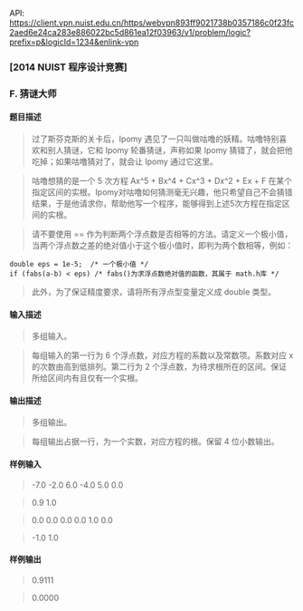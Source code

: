 API: https://client.vpn.nuist.edu.cn/https/webvpn893ff9021738b0357186c0f23fc2aed6e24ca283e886022bc5d861ea12f03963/v1/problem/logic?prefix=p&logicId=1234&enlink-vpn

### [2014 NUIST 程序设计竞赛]
### F. 猜谜大师
> 
#### 题目描述
> 过了斯芬克斯的关卡后，Ipomy 遇见了一只叫做咕噜的妖精。咕噜特别喜欢和别人猜谜，它和 Ipomy 轮番猜谜，声称如果 Ipomy 猜错了，就会把他吃掉；如果咕噜猜对了，就会让 Ipomy 通过它这里。

> 咕噜想猜的是一个 5 次方程 Ax^5 + Bx^4 + Cx^3 + Dx^2 + Ex + F 在某个指定区间的实根。Ipomy对咕噜如何猜测毫无兴趣，他只希望自己不会猜错结果，于是他请求你，帮助他写一个程序，能够得到上述5次方程在指定区间的实根。

> 请不要使用 == 作为判断两个浮点数是否相等的方法。请定义一个极小值，当两个浮点数之差的绝对值小于这个极小值时，即判为两个数相等，例如：

>    
    double eps = 1e-5;  /* 一个极小值 */
    if (fabs(a-b) < eps) /* fabs()为求浮点数绝对值的函数，其属于 math.h库 */

> 此外，为了保证精度要求，请将所有浮点型变量定义成 double 类型。

#### 输入描述
> 多组输入。

> 每组输入的第一行为 6 个浮点数，对应方程的系数以及常数项。系数对应 x 的次数由高到低排列。第二行为 2 个浮点数，为待求根所在的区间。保证所给区间内有且仅有一个实根。

#### 输出描述
> 多组输出。

> 每组输出占据一行，为一个实数，对应方程的根。保留 4 位小数输出。

#### 样例输入
> -7.0 -2.0 6.0 -4.0 5.0 0.0

> 0.9 1.0

> 0.0 0.0 0.0 0.0 1.0 0.0

> -1.0 1.0

#### 样例输出
> 0.9111

> 0.0000